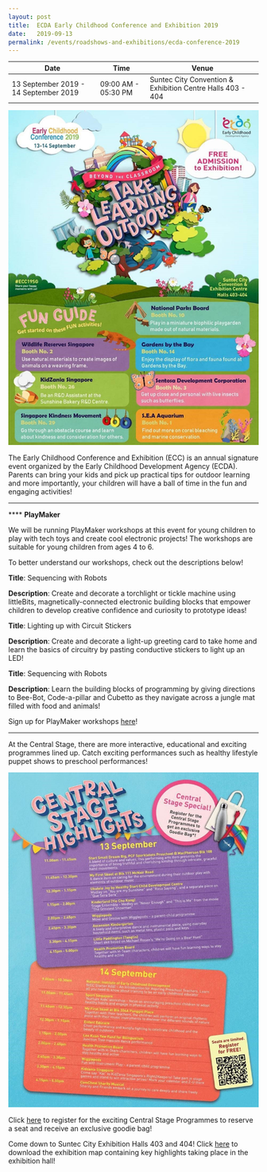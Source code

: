 ```yaml
---
layout: post
title:  ECDA Early Childhood Conference and Exhibition 2019
date:   2019-09-13
permalink: /events/roadshows-and-exhibitions/ecda-conference-2019
---
```


| Date | Time | Venue |
|--------|---|---|
| 13 September 2019 - 14 September 2019 | 09:00 AM - 05:30 PM | Suntec City Convention & Exhibition Centre Halls 403 - 404 |

![1](/images/events/workshops-and-exhibitions/ECC2019EDM1.jpg)

The Early Childhood Conference and Exhibition (ECC) is an annual signature event organized by the Early Childhood Development Agency (ECDA). Parents can bring your kids and pick up practical tips for outdoor learning and more importantly, your children will have a ball of time in the fun and engaging activities! 

------------

**** **PlayMaker**

We will be running PlayMaker workshops at this event for young children to play with tech toys and create cool electronic projects! The workshops are suitable for young children from ages 4 to 6. 

To better understand our workshops, check out the descriptions below!


**Title**: Sequencing with Robots

**Description**: Create and decorate a torchlight or tickle machine using littleBits, magnetically-connected electronic building blocks that empower children to develop creative confidence and curiosity to prototype ideas!

**Title**: Lighting up with Circuit Stickers 

**Description**: Create and decorate a light-up greeting card to take home and learn the basics of circuitry by pasting conductive stickers to light up an LED!

**Title**: Sequencing with Robots

**Description**: Learn the building blocks of programming by giving directions to Bee-Bot, Code-a-pillar and Cubetto as they navigate across a jungle mat filled with food and animals!

Sign up for PlayMaker workshops [here](https://form.gov.sg/5d6381a98d91260012d5cbde "here")!

------------

At the Central Stage, there are more interactive, educational and exciting programmes lined up. Catch exciting performances such as healthy lifestyle puppet shows to preschool performances!  

![2](/images/events/workshops-and-exhibitions/ECC2019EDM2.jpg)

Click [here](https://www.eccexhibition2019.sg/registration/ "here") to register for the exciting Central Stage Programmes to reserve a seat and receive an exclusive goodie bag! 

Come down to Suntec City Exhibition Halls 403 and 404! Click [here](http://https://www.eccexhibition2019.sg/wp-content/uploads/2019/08/ECDA2019-MAP.pdf "here") to download the exhibition map containing key highlights taking place in the exhibition hall!
                      

